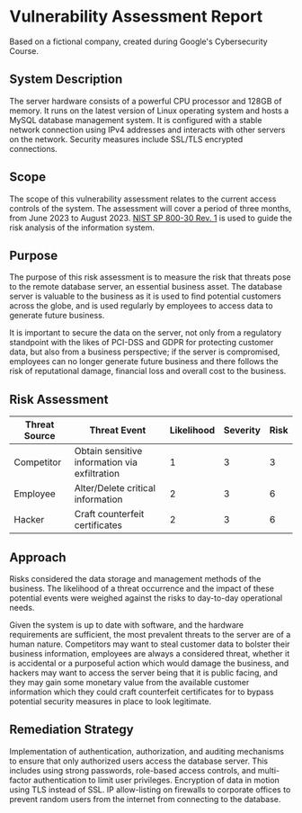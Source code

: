 # Vulnerability Assessment Report
Based on a fictional company, created during Google's Cybersecurity Course.


## System Description

The server hardware consists of a powerful CPU processor and 128GB of memory. It runs on the latest version of Linux operating system and hosts a MySQL database management system. It is configured with a stable network connection using IPv4 addresses and interacts with other servers on the network. Security measures include SSL/TLS encrypted connections.

## Scope

The scope of this vulnerability assessment relates to the current access controls of the system. The assessment will cover a period of three months, from June 2023 to August 2023. <a href="https://docs.google.com/document/d/1pRpdpQMEWskxSkwqEMv8W7A7x8GXQlcn0hEcDzWet3Y/template/preview?usp=sharing&resourcekey=0-3GRRWAd8HryVgof-Jc33yA"> NIST SP 800-30 Rev. 1</a> is used to guide the risk analysis of the information system.

## Purpose

The purpose of this risk assessment is to measure the risk that threats pose to the remote database server, an essential business asset. The database server is valuable to the business as it is used to find potential customers across the globe, and is used regularly by employees to access data to generate future business. 

It is important to secure the data on the server, not only from a regulatory standpoint with the likes of PCI-DSS and GDPR for protecting customer data, but also from a business perspective; if the server is compromised, employees can no longer generate future business and there follows the risk of reputational damage, financial loss and overall cost to the business.

## Risk Assessment

| Threat Source | Threat Event                           | Likelihood | Severity | Risk |
|---------------|----------------------------------------|------------|----------|------|
| Competitor    | Obtain sensitive information via exfiltration | 1          | 3        | 3    |
| Employee      | Alter/Delete critical information      | 2          | 3        | 6    |
| Hacker        | Craft counterfeit certificates        | 2          | 3        | 6    |

## Approach

Risks considered the data storage and management methods of the business. The likelihood of a threat occurrence and the impact of these potential events were weighed against the risks to day-to-day operational needs.

Given the system is up to date with software, and the hardware requirements are sufficient, the most prevalent threats to the server are of a human nature. Competitors may want to steal customer data to bolster their business information, employees are always a considered threat, whether it is accidental or a purposeful action which would damage the business, and hackers may want to access the server being that it is public facing, and they may gain some monetary value from the available customer information which they could craft counterfeit certificates for to bypass potential security measures in place to look legitimate.

## Remediation Strategy

Implementation of authentication, authorization, and auditing mechanisms to ensure that only authorized users access the database server. This includes using strong passwords, role-based access controls, and multi-factor authentication to limit user privileges. Encryption of data in motion using TLS instead of SSL. IP allow-listing on firewalls to corporate offices to prevent random users from the internet from connecting to the database.
